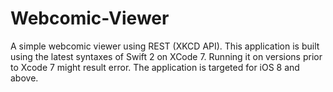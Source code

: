 # Webcomic-Viewer
A simple webcomic viewer using REST (XKCD API).
This application is built using the latest syntaxes of Swift 2 on XCode 7. Running it on versions prior to Xcode 7 might result
error. The application is targeted for iOS 8 and above.
